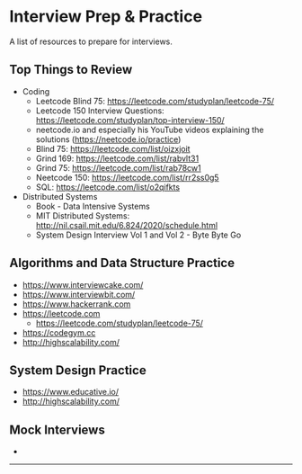 # Interview Prep & Practice
A list of resources to prepare for interviews.

## Top Things to Review
* Coding
  * Leetcode Blind 75: https://leetcode.com/studyplan/leetcode-75/
  * Leetcode 150 Interview Questions: https://leetcode.com/studyplan/top-interview-150/
  * neetcode.io and especially his YouTube videos explaining the solutions (https://neetcode.io/practice)
  * Blind 75: https://leetcode.com/list/oizxjoit
  * Grind 169: https://leetcode.com/list/rabvlt31
  * Grind 75: https://leetcode.com/list/rab78cw1
  * Neetcode 150: https://leetcode.com/list/rr2ss0g5
  * SQL: https://leetcode.com/list/o2qifkts
* Distributed Systems
  * Book - Data Intensive Systems
  * MIT Distributed Systems: http://nil.csail.mit.edu/6.824/2020/schedule.html
  * System Design Interview Vol 1 and Vol 2 - Byte Byte Go

## Algorithms and Data Structure Practice
* https://www.interviewcake.com/
* https://www.interviewbit.com/
* https://www.hackerrank.com
* https://leetcode.com
    * https://leetcode.com/studyplan/leetcode-75/
* https://codegym.cc
* http://highscalability.com/

## System Design Practice
*  https://www.educative.io/
* http://highscalability.com/

## Mock Interviews
*


----
